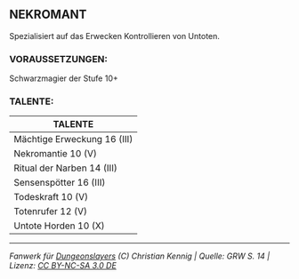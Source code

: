 ## NEKROMANT

Spezialisiert auf das Erwecken Kontrollieren von Untoten.

### VORAUSSETZUNGEN:

Schwarzmagier der Stufe 10+

### TALENTE:

| TALENTE                     |
| --------------------------- |
| Mächtige Erweckung 16 (III) |
| Nekromantie 10 (V)          |
| Ritual der Narben 14 (III)  |
| Sensenspötter 16 (III)      |
| Todeskraft 10 (V)           |
| Totenrufer 12 (V)           |
| Untote Horden 10 (X)        |

---

_Fanwerk für [Dungeonslayers](https://www.dungeonslayers.net/) (C) Christian Kennig | Quelle: GRW S. 14 | Lizenz: [CC BY-NC-SA 3.0 DE](https://creativecommons.org/licenses/by-nc-sa/3.0/de/)_
